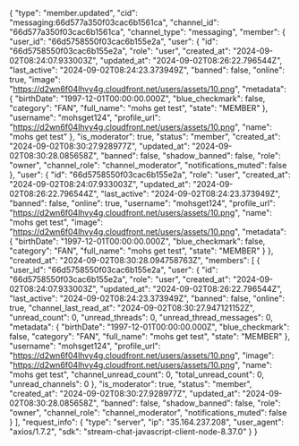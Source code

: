 {
  "type": "member.updated",
  "cid": "messaging:66d577a350f03cac6b1561ca",
  "channel_id": "66d577a350f03cac6b1561ca",
  "channel_type": "messaging",
  "member": {
    "user_id": "66d5758550f03cac6b155e2a",
    "user": {
      "id": "66d5758550f03cac6b155e2a",
      "role": "user",
      "created_at": "2024-09-02T08:24:07.933003Z",
      "updated_at": "2024-09-02T08:26:22.796544Z",
      "last_active": "2024-09-02T08:24:23.373949Z",
      "banned": false,
      "online": true,
      "image": "https://d2wn6f04lhvy4g.cloudfront.net/users/assets/10.png",
      "metadata": {
        "birthDate": "1997-12-01T00:00:00.000Z",
        "blue_checkmark": false,
        "category": "FAN",
        "full_name": "mohs get test",
        "state": "MEMBER"
      },
      "username": "mohsget124",
      "profile_url": "https://d2wn6f04lhvy4g.cloudfront.net/users/assets/10.png",
      "name": "mohs get test"
    },
    "is_moderator": true,
    "status": "member",
    "created_at": "2024-09-02T08:30:27.928977Z",
    "updated_at": "2024-09-02T08:30:28.085658Z",
    "banned": false,
    "shadow_banned": false,
    "role": "owner",
    "channel_role": "channel_moderator",
    "notifications_muted": false
  },
  "user": {
    "id": "66d5758550f03cac6b155e2a",
    "role": "user",
    "created_at": "2024-09-02T08:24:07.933003Z",
    "updated_at": "2024-09-02T08:26:22.796544Z",
    "last_active": "2024-09-02T08:24:23.373949Z",
    "banned": false,
    "online": true,
    "username": "mohsget124",
    "profile_url": "https://d2wn6f04lhvy4g.cloudfront.net/users/assets/10.png",
    "name": "mohs get test",
    "image": "https://d2wn6f04lhvy4g.cloudfront.net/users/assets/10.png",
    "metadata": {
      "birthDate": "1997-12-01T00:00:00.000Z",
      "blue_checkmark": false,
      "category": "FAN",
      "full_name": "mohs get test",
      "state": "MEMBER"
    }
  },
  "created_at": "2024-09-02T08:30:28.094758763Z",
  "members": [
    {
      "user_id": "66d5758550f03cac6b155e2a",
      "user": {
        "id": "66d5758550f03cac6b155e2a",
        "role": "user",
        "created_at": "2024-09-02T08:24:07.933003Z",
        "updated_at": "2024-09-02T08:26:22.796544Z",
        "last_active": "2024-09-02T08:24:23.373949Z",
        "banned": false,
        "online": true,
        "channel_last_read_at": "2024-09-02T08:30:27.947121152Z",
        "unread_count": 0,
        "unread_threads": 0,
        "unread_thread_messages": 0,
        "metadata": {
          "birthDate": "1997-12-01T00:00:00.000Z",
          "blue_checkmark": false,
          "category": "FAN",
          "full_name": "mohs get test",
          "state": "MEMBER"
        },
        "username": "mohsget124",
        "profile_url": "https://d2wn6f04lhvy4g.cloudfront.net/users/assets/10.png",
        "image": "https://d2wn6f04lhvy4g.cloudfront.net/users/assets/10.png",
        "name": "mohs get test",
        "channel_unread_count": 0,
        "total_unread_count": 0,
        "unread_channels": 0
      },
      "is_moderator": true,
      "status": "member",
      "created_at": "2024-09-02T08:30:27.928977Z",
      "updated_at": "2024-09-02T08:30:28.085658Z",
      "banned": false,
      "shadow_banned": false,
      "role": "owner",
      "channel_role": "channel_moderator",
      "notifications_muted": false
    }
  ],
  "request_info": {
    "type": "server",
    "ip": "35.164.237.208",
    "user_agent": "axios/1.7.2",
    "sdk": "stream-chat-javascript-client-node-8.37.0"
  }
}